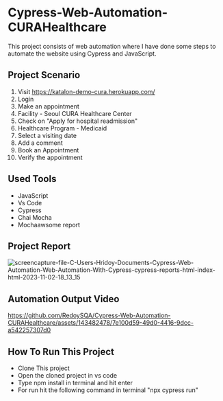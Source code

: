 # Cypress-Web-Automation-CURAHealthcare
  This project consists of web automation where I have done some steps to automate the website using Cypress and JavaScript.
## Project Scenario
   1. Visit https://katalon-demo-cura.herokuapp.com/
   2. Login
   3. Make an appointment
   4. Facility - Seoul CURA Healthcare Center
   5. Check on "Apply for hospital readmission"
   6. Healthcare Program - Medicaid
   7. Select a visiting date
   8. Add a comment
   7. Book an Appointment
   8. Verify the appointment
## Used Tools
   - JavaScript
   - Vs Code
   - Cypress
   - Chai Mocha
   - Mochaawsome report
## Project Report
   ![screencapture-file-C-Users-Hridoy-Documents-Cypress-Web-Automation-Web-Automation-With-Cypress-cypress-reports-html-index-html-2023-11-02-18_13_15](https://github.com/RedoySQA/Cypress-Web-Automation-CURAHealthcare/assets/143482478/665b71a4-5c96-4433-90b2-804d2920ba51)
## Automation Output Video
   https://github.com/RedoySQA/Cypress-Web-Automation-CURAHealthcare/assets/143482478/7e100d59-49d0-4416-9dcc-a542257307d0
## How To Run This Project
   - Clone This project
   - Open the cloned project in vs code
   - Type npm install in terminal and hit enter
   - For run hit the following command in terminal "npx cypress run"


   
     
